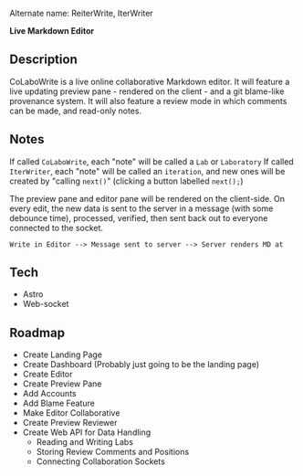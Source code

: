 Alternate name: ReiterWrite, IterWriter

**Live Markdown Editor**

## Description

CoLaboWrite is a live online collaborative Markdown editor. It will feature a live updating preview pane - rendered on the client - and a git blame-like provenance system. It will also feature a review mode in which comments can be made, and read-only notes.

## Notes

If called `CoLaboWrite`, each "note" will be called a `Lab` or `Laboratory`
If called `IterWriter`, each "note" will be called an `iteration`, and new ones will be created by "calling `next()`" (clicking a button labelled `next();`)

The preview pane and editor pane will be rendered on the client-side. On every edit, the new data is sent to the server in a message (with some debounce time), processed, verified, then sent back out to everyone connected to the socket.

```
Write in Editor --> Message sent to server --> Server renders MD at 
```

## Tech
- Astro
- Web-socket

## Roadmap

- Create Landing Page
- Create Dashboard (Probably just going to be the landing page)
- Create Editor
- Create Preview Pane
- Add Accounts
- Add Blame Feature
- Make Editor Collaborative
- Create Preview Reviewer
- Create Web API for Data Handling
	- Reading and Writing Labs
	- Storing Review Comments and Positions
	- Connecting Collaboration Sockets